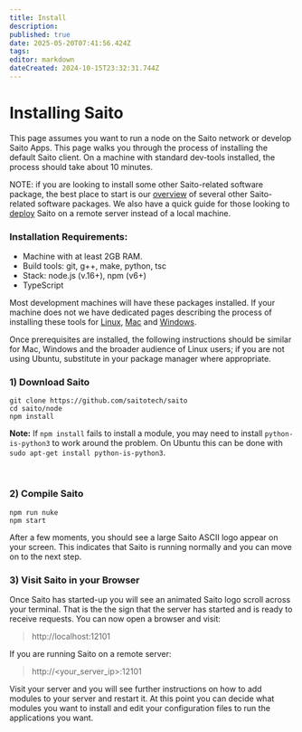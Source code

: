 ```yaml
---
title: Install
description: 
published: true
date: 2025-05-20T07:41:56.424Z
tags: 
editor: markdown
dateCreated: 2024-10-15T23:32:31.744Z
---
```


# Installing Saito

This page assumes you want to run a node on the Saito network or develop Saito Apps. This page walks you through the process of installing the default Saito client. On a machine with standard dev-tools installed, the process should take about 10 minutes. 

NOTE: if you are looking to install some other Saito-related software package, the best place to start is our [overview](/install/overview) of several other Saito-related software packages. We also have a quick guide for those looking to [deploy](/install/deploy) Saito on a remote server instead of a local machine.

### Installation Requirements:

- Machine with at least 2GB RAM.
- Build tools: git, g++, make, python, tsc
- Stack: node.js (v.16+), npm (v6+)
- TypeScript

Most development machines will have these packages installed. If your machine does not we have dedicated pages describing the process of installing these tools for [Linux](/install/linux), [Mac](/install/mac) and [Windows](/install/windows).

Once prerequisites are installed, the following instructions should be similar for Mac, Windows and the broader audience of Linux users; if you are not using Ubuntu, substitute in your package manager where appropriate.

### 1) Download Saito

```
git clone https://github.com/saitotech/saito
cd saito/node
npm install
```

**Note:** If ```npm install``` fails to install a module, you may need to install `python-is-python3` to work around the problem. On Ubuntu this can be done with ```sudo apt-get install python-is-python3```.

<br />


### 2) Compile Saito

```
npm run nuke
npm start
```

After a few moments, you should see a large Saito ASCII logo appear on your screen. This indicates that Saito is running normally and you can move on to the next step.

### 3) Visit Saito in your Browser

Once Saito has started-up you will see an animated Saito logo scroll across your terminal. That is the the sign that the server has started and is ready to receive requests. You can now open a browser and visit:

> http://localhost:12101

If you are running Saito on a remote server: 

>http://<your_server_ip>:12101

Visit your server and you will see further instructions on how to add modules to your server and restart it. At this point you can decide what modules you want to install and edit your configuration files to run the applications you want.

